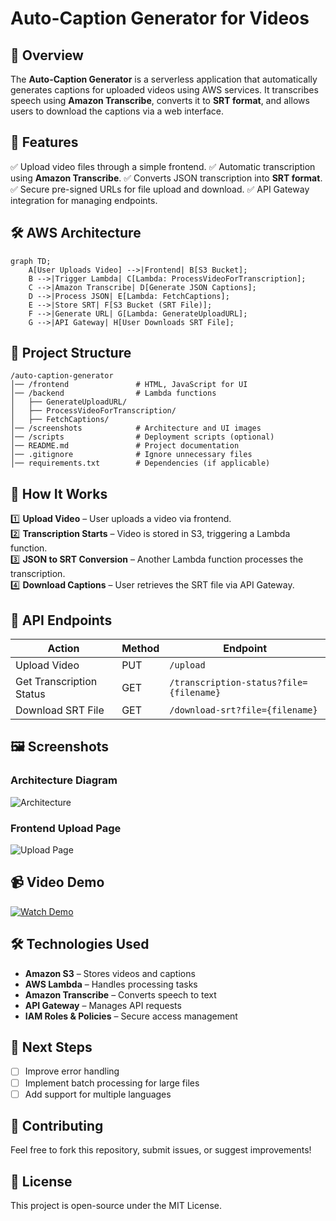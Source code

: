 # Auto-Caption Generator for Videos

## 📌 Overview
The **Auto-Caption Generator** is a serverless application that automatically generates captions for uploaded videos using AWS services. It transcribes speech using **Amazon Transcribe**, converts it to **SRT format**, and allows users to download the captions via a web interface.

## 🎯 Features
✅ Upload video files through a simple frontend.
✅ Automatic transcription using **Amazon Transcribe**.
✅ Converts JSON transcription into **SRT format**.
✅ Secure pre-signed URLs for file upload and download.
✅ API Gateway integration for managing endpoints.

## 🛠️ AWS Architecture

```mermaid
graph TD;
    A[User Uploads Video] -->|Frontend| B[S3 Bucket];
    B -->|Trigger Lambda| C[Lambda: ProcessVideoForTranscription];
    C -->|Amazon Transcribe| D[Generate JSON Captions];
    D -->|Process JSON| E[Lambda: FetchCaptions];
    E -->|Store SRT| F[S3 Bucket (SRT File)];
    F -->|Generate URL| G[Lambda: GenerateUploadURL];
    G -->|API Gateway| H[User Downloads SRT File];
```

## 📂 Project Structure
```
/auto-caption-generator
│── /frontend               # HTML, JavaScript for UI
│── /backend                # Lambda functions
│   ├── GenerateUploadURL/
│   ├── ProcessVideoForTranscription/
│   ├── FetchCaptions/
│── /screenshots            # Architecture and UI images
│── /scripts                # Deployment scripts (optional)
│── README.md               # Project documentation
│── .gitignore              # Ignore unnecessary files
│── requirements.txt        # Dependencies (if applicable)
```

## 🚀 How It Works
1️⃣ **Upload Video** – User uploads a video via frontend.  
2️⃣ **Transcription Starts** – Video is stored in S3, triggering a Lambda function.  
3️⃣ **JSON to SRT Conversion** – Another Lambda function processes the transcription.  
4️⃣ **Download Captions** – User retrieves the SRT file via API Gateway.

## 🔗 API Endpoints
| Action | Method | Endpoint |
|--------|--------|------------|
| Upload Video | PUT | `/upload` |
| Get Transcription Status | GET | `/transcription-status?file={filename}` |
| Download SRT File | GET | `/download-srt?file={filename}` |

## 🖼️ Screenshots
### **Architecture Diagram**
![Architecture](screenshots/architecture.png)

### **Frontend Upload Page**
![Upload Page](screenshots/upload-page.png)

## 📹 Video Demo
[![Watch Demo](https://img.youtube.com/vi/YOUR_VIDEO_ID/maxresdefault.jpg)](https://www.youtube.com/watch?v=YOUR_VIDEO_ID)

## 🛠️ Technologies Used
- **Amazon S3** – Stores videos and captions
- **AWS Lambda** – Handles processing tasks
- **Amazon Transcribe** – Converts speech to text
- **API Gateway** – Manages API requests
- **IAM Roles & Policies** – Secure access management

## 📌 Next Steps
- [ ] Improve error handling
- [ ] Implement batch processing for large files
- [ ] Add support for multiple languages

## 🤝 Contributing
Feel free to fork this repository, submit issues, or suggest improvements!

## 📝 License
This project is open-source under the MIT License.
